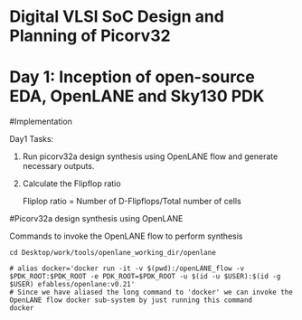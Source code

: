 # Digital VLSI SoC Design and Planning of Picorv32

# Day 1: Inception of open-source EDA, OpenLANE and Sky130 PDK

#Implementation

Day1 Tasks:

  1. Run picorv32a design synthesis using OpenLANE flow and generate necessary outputs.
  2. Calculate the Flipflop ratio

     Fliplop ratio = Number of D-Flipflops/Total number of cells


#Picorv32a design synthesis using OpenLANE

Commands to invoke the OpenLANE flow to perform synthesis

```# Change directory to openlane flow directory
cd Desktop/work/tools/openlane_working_dir/openlane

# alias docker='docker run -it -v $(pwd):/openLANE_flow -v $PDK_ROOT:$PDK_ROOT -e PDK_ROOT=$PDK_ROOT -u $(id -u $USER):$(id -g $USER) efabless/openlane:v0.21'
# Since we have aliased the long command to 'docker' we can invoke the OpenLANE flow docker sub-system by just running this command
docker
